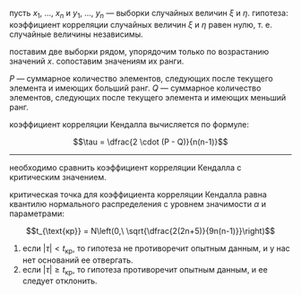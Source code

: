 пусть $x_1,\ ...,\ x_n$ и $y_1,\ ...,\ y_n$ — выборки случайных величин $\xi$ и $\eta$. гипотеза: коэффициент корреляции случайных величин $\xi$ и $\eta$ равен нулю, т. е. случайные величины независимы.

поставим две выборки рядом, упорядочим только по возрастанию значений $x$. сопоставим значениям их ранги.

$P$ — суммарное количество элементов, следующих после текущего элемента и имеющих больший ранг.
$Q$ — суммарное количество элементов, следующих после текущего элемента и имеющих меньший ранг.

коэффициент корреляции Кендалла вычисляется по формуле:

$$\tau = \dfrac{2 \cdot (P - Q)}{n(n-1)}$$

---

необходимо сравнить коэффициент корреляции Кендалла с критическим значением.

критическая точка для коэффициента корреляции Кендалла равна квантилю нормального распределения с уровнем значимости $\alpha$ и параметрами:

$$t_{\text{кр}} = N\left(0,\ \sqrt{\dfrac{2(2n+5)}{9n(n-1)}}\right)$$

1. если $|\tau| < t_{\text{кр}}$, то гипотеза не противоречит опытным данным, и у нас нет оснований ее отвергать.
2. если $|\tau| \ge t_{\text{кр}}$, то гипотеза противоречит опытным данным, и ее следует отклонить.